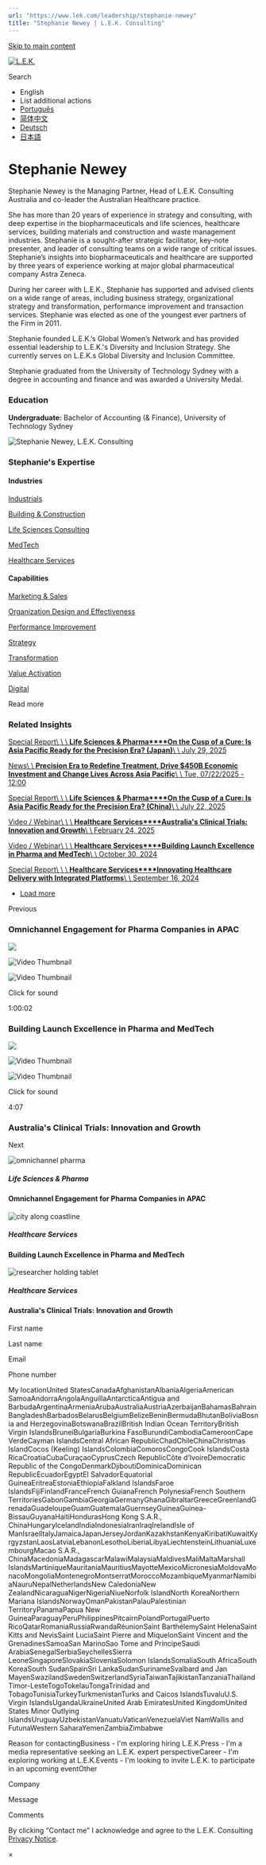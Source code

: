 ```yaml
---
url: "https://www.lek.com/leadership/stephanie-newey"
title: "Stephanie Newey | L.E.K. Consulting"
---
```


[Skip to main content](https://www.lek.com/leadership/stephanie-newey#main-content)

[![L.E.K.](https://www.lek.com/themes/lek/images/new-logo.svg)](https://www.lek.com/ "L.E.K.")

Search

- English
- List additional actions
- [Português](https://www.lek.com/pt-br/lek-brazil)
- [简体中文](https://www.lek.com/zh-hant/leadership/stephanie-newey)
- [Deutsch](https://www.lek.com/de/lek-germany)
- [日本語](https://www.lek.com/ja/lek-japan)

# Stephanie Newey

Stephanie Newey is the Managing Partner, Head of L.E.K. Consulting Australia and co-leader the Australian Healthcare practice.

She has more than 20 years of experience in strategy and consulting, with deep expertise in the biopharmaceuticals and life sciences, healthcare services, building materials and construction and waste management industries. Stephanie is a sought-after strategic facilitator, key-note presenter, and leader of consulting teams on a wide range of critical issues. Stephanie’s insights into biopharmaceuticals and healthcare are supported by three years of experience working at major global pharmaceutical company Astra Zeneca.

During her career with L.E.K., Stephanie has supported and advised clients on a wide range of areas, including business strategy, organizational strategy and transformation, performance improvement and transaction services. Stephanie was elected as one of the youngest ever partners of the Firm in 2011.

Stephanie founded L.E.K.’s Global Women’s Network and has provided essential leadership to L.E.K.'s Diversity and Inclusion Strategy. She currently serves on L.E.K.s Global Diversity and Inclusion Committee.

Stephanie graduated from the University of Technology Sydney with a degree in accounting and finance and was awarded a University Medal.

### Education

**Undergraduate:** Bachelor of Accounting (& Finance), University of Technology Sydney

![Stephanie Newey, L.E.K. Consulting](https://www.lek.com/sites/default/files/profile-images/stephanie-newey_web_0.jpg)

### Stephanie's Expertise

#### Industries

[Industrials](https://www.lek.com/industries/industrials)

[Building & Construction](https://www.lek.com/industries/building-construction)

[Life Sciences Consulting](https://www.lek.com/industries/life-sciences-pharma)

[MedTech](https://www.lek.com/industries/medtech)

[Healthcare Services](https://www.lek.com/industries/healthcare-services)

#### Capabilities

[Marketing & Sales](https://www.lek.com/capabilities/marketing-and-sales)

[Organization Design and Effectiveness](https://www.lek.com/capabilities/organizational-strategy)

[Performance Improvement](https://www.lek.com/capabilities/performance-improvement)

[Strategy](https://www.lek.com/capabilities/strategy)

[Transformation](https://www.lek.com/capabilities/organizational-strategy/transformation)

[Value Activation](https://www.lek.com/capabilities/organizational-strategy/value-activation)

[Digital](https://www.lek.com/capabilities/digital)

Read more

### Related Insights

[Special Report\\
\\
\\
**Life Sciences & Pharma****On the Cusp of a Cure: Is Asia Pacific Ready for the Precision Era? (Japan)**\\
\\
July 29, 2025](https://www.lek.com/insights/hea/jp/sr/cusp-cure-asia-pacific-ready-precision-era-japan)

[News\\
\\
**Precision Era to Redefine Treatment, Drive $450B Economic Investment and Change Lives Across Asia Pacific**\\
\\
Tue, 07/22/2025 - 12:00](https://www.lek.com/press/precision-era-redefine-treatment-drive-450b-economic-investment-and-change-lives-across-asia)

[Special Report\\
\\
\\
**Life Sciences & Pharma****On the Cusp of a Cure: Is Asia Pacific Ready for the Precision Era? (China)**\\
\\
July 22, 2025](https://www.lek.com/insights/hea/cn/sr/cusp-cure-asia-pacific-ready-precision-era)

[Video / Webinar\\
\\
\\
**Healthcare Services****Australia's Clinical Trials: Innovation and Growth**\\
\\
February 24, 2025](https://www.lek.com/insights/hea/au/vd/australias-clinical-trials-innovation-and-growth)

[Video / Webinar\\
\\
\\
**Healthcare Services****Building Launch Excellence in Pharma and MedTech**\\
\\
October 30, 2024](https://www.lek.com/insights/hea/global/vd/building-launch-excellence-pharma-and-medtech)

[Special Report\\
\\
\\
**Healthcare Services****Innovating Healthcare Delivery with Integrated Platforms**\\
\\
September 16, 2024](https://www.lek.com/insights/hea/global/sr/innovating-healthcare-delivery-integrated-platforms)

- [Load more](https://www.lek.com/leadership/stephanie-newey?page=1 "Load more items")

Previous

### Omnichannel Engagement for Pharma Companies in APAC

![](https://fast.wistia.com/embed/medias/t5qbixc5z6/swatch)

![Video Thumbnail](https://fast.wistia.com/embed/medias/t5qbixc5z6/swatch)

![Video Thumbnail](https://embed-ssl.wistia.com/deliveries/fe8cd92211a828a99de6299804b745a9e4a7c933.webp?image_crop_resized=1280x720)

Click for sound

1:00:02

### Building Launch Excellence in Pharma and MedTech

![](https://fast.wistia.com/embed/medias/t6jpxh2sez/swatch)

![Video Thumbnail](https://fast.wistia.com/embed/medias/t6jpxh2sez/swatch)

![Video Thumbnail](https://embed-ssl.wistia.com/deliveries/f7d4701e34c0ec4a3a8bf2f15e3ccf01.webp?image_crop_resized=1920x1080)

Click for sound

4:07

### Australia's Clinical Trials: Innovation and Growth

Next

![omnichannel pharma](https://www.lek.com/sites/default/files/teaser-images/omnichannel-pharma-video.png)

##### Life Sciences & Pharma

#### Omnichannel Engagement for Pharma Companies in APAC

![city along coastline](https://www.lek.com/sites/default/files/teaser-images/launch-excellence-pharma-teaser.jpg)

##### Healthcare Services

#### Building Launch Excellence in Pharma and MedTech

![researcher holding tablet](https://www.lek.com/sites/default/files/teaser-images/australia-clinical-trials-teaser.png)

##### Healthcare Services

#### Australia's Clinical Trials: Innovation and Growth

First name

Last name

Email

Phone number

My locationUnited StatesCanadaAfghanistanAlbaniaAlgeriaAmerican SamoaAndorraAngolaAnguillaAntarcticaAntigua and BarbudaArgentinaArmeniaArubaAustraliaAustriaAzerbaijanBahamasBahrainBangladeshBarbadosBelarusBelgiumBelizeBeninBermudaBhutanBoliviaBosnia and HerzegovinaBotswanaBrazilBritish Indian Ocean TerritoryBritish Virgin IslandsBruneiBulgariaBurkina FasoBurundiCambodiaCameroonCape VerdeCayman IslandsCentral African RepublicChadChileChinaChristmas IslandCocos (Keeling) IslandsColombiaComorosCongoCook IslandsCosta RicaCroatiaCubaCuraçaoCyprusCzech RepublicCôte d’IvoireDemocratic Republic of the CongoDenmarkDjiboutiDominicaDominican RepublicEcuadorEgyptEl SalvadorEquatorial GuineaEritreaEstoniaEthiopiaFalkland IslandsFaroe IslandsFijiFinlandFranceFrench GuianaFrench PolynesiaFrench Southern TerritoriesGabonGambiaGeorgiaGermanyGhanaGibraltarGreeceGreenlandGrenadaGuadeloupeGuamGuatemalaGuernseyGuineaGuinea-BissauGuyanaHaitiHondurasHong Kong S.A.R., ChinaHungaryIcelandIndiaIndonesiaIranIraqIrelandIsle of ManIsraelItalyJamaicaJapanJerseyJordanKazakhstanKenyaKiribatiKuwaitKyrgyzstanLaosLatviaLebanonLesothoLiberiaLibyaLiechtensteinLithuaniaLuxembourgMacao S.A.R., ChinaMacedoniaMadagascarMalawiMalaysiaMaldivesMaliMaltaMarshall IslandsMartiniqueMauritaniaMauritiusMayotteMexicoMicronesiaMoldovaMonacoMongoliaMontenegroMontserratMoroccoMozambiqueMyanmarNamibiaNauruNepalNetherlandsNew CaledoniaNew ZealandNicaraguaNigerNigeriaNiueNorfolk IslandNorth KoreaNorthern Mariana IslandsNorwayOmanPakistanPalauPalestinian TerritoryPanamaPapua New GuineaParaguayPeruPhilippinesPitcairnPolandPortugalPuerto RicoQatarRomaniaRussiaRwandaRéunionSaint BarthélemySaint HelenaSaint Kitts and NevisSaint LuciaSaint Pierre and MiquelonSaint Vincent and the GrenadinesSamoaSan MarinoSao Tome and PrincipeSaudi ArabiaSenegalSerbiaSeychellesSierra LeoneSingaporeSlovakiaSloveniaSolomon IslandsSomaliaSouth AfricaSouth KoreaSouth SudanSpainSri LankaSudanSurinameSvalbard and Jan MayenSwazilandSwedenSwitzerlandSyriaTaiwanTajikistanTanzaniaThailandTimor-LesteTogoTokelauTongaTrinidad and TobagoTunisiaTurkeyTurkmenistanTurks and Caicos IslandsTuvaluU.S. Virgin IslandsUgandaUkraineUnited Arab EmiratesUnited KingdomUnited States Minor Outlying IslandsUruguayUzbekistanVanuatuVaticanVenezuelaViet NamWallis and FutunaWestern SaharaYemenZambiaZimbabwe

Reason for contactingBusiness - I'm exploring hiring L.E.K.Press - I'm a media representative seeking an L.E.K. expert perspectiveCareer - I'm exploring working at L.E.K.Events - I'm looking to invite L.E.K. to participate in an upcoming eventOther

Company

Message

Comments

By clicking “Contact me” I acknowledge and agree to the L.E.K. Consulting [Privacy Notice](https://www.lek.com/lek-consulting-privacy-policy).

×